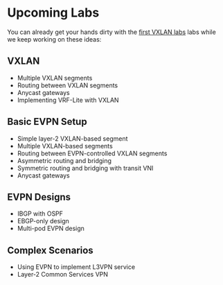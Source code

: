 # Upcoming Labs

You can already get your hands dirty with the [first VXLAN labs](index.md) labs while we keep working on these ideas:

## VXLAN

* Multiple VXLAN segments
* Routing between VXLAN segments
* Anycast gateways
* Implementing VRF-Lite with VXLAN

## Basic EVPN Setup

* Simple layer-2 VXLAN-based segment
* Multiple VXLAN-based segments
* Routing between EVPN-controlled VXLAN segments
* Asymmetric routing and bridging
* Symmetric routing and bridging with transit VNI
* Anycast gateways

## EVPN Designs

* IBGP with OSPF
* EBGP-only design
* Multi-pod EVPN design

## Complex Scenarios

* Using EVPN to implement L3VPN service
* Layer-2 Common Services VPN
